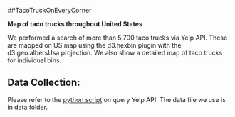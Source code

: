 #\#TacoTruckOnEveryCorner

__Map of taco trucks throughout United States__

We performed a search of more than 5,700 taco trucks via Yelp API. These are mapped on US map using the d3.hexbin plugin with the d3.geo.albersUsa projection. We also show a detailed map of taco trucks for individual bins. 

Data Collection:
----------------
Please refer to the [python script](https://github.com/rupenp/TacoTrucksOnEveryCorner/blob/master/scripts/queryYelp.py) on query Yelp API.
The data file we use is in data folder.

